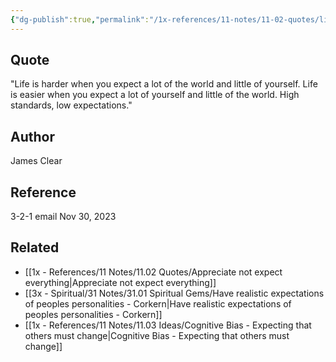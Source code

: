 ```yaml
---
{"dg-publish":true,"permalink":"/1x-references/11-notes/11-02-quotes/life-is-harder-when-you-expect-a-lot-of-the-world-and-little-of-yourself-james-clear/","title":"Life is harder when you expect a lot of the world and little of yourself - James Clear","created":"2024-02-14T20:18:40.861+03:00","updated":"2024-02-14T20:18:40.861+03:00"}
---
```



## Quote
"Life is harder when you expect a lot of the world and little of yourself.
Life is easier when you expect a lot of yourself and little of the world.
High standards, low expectations."

## Author
James Clear

## Reference
3-2-1 email Nov 30, 2023

## Related
- [[1x - References/11 Notes/11.02 Quotes/Appreciate not expect everything\|Appreciate not expect everything]]
- [[3x - Spiritual/31 Notes/31.01 Spiritual Gems/Have realistic expectations of peoples personalities - Corkern\|Have realistic expectations of peoples personalities - Corkern]]
- [[1x - References/11 Notes/11.03 Ideas/Cognitive Bias - Expecting that others must change\|Cognitive Bias - Expecting that others must change]]
